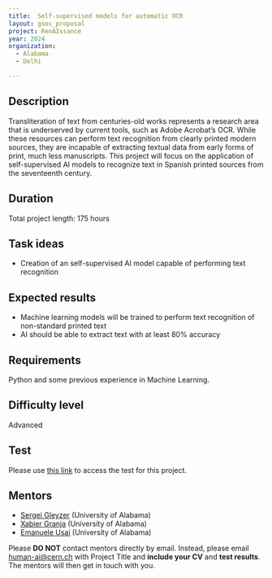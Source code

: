 ```yaml
---
title:  Self-supervised models for automatic OCR
layout: gsoc_proposal
project: RenAIssance
year: 2024
organization:
  - Alabama
  - Delhi

---
```


## Description

Transliteration of text from centuries-old works represents a research area that is underserved by current tools, such as Adobe Acrobat’s OCR. While these resources can perform text recognition from clearly printed modern sources, they are incapable of extracting textual data from early forms of print, much less manuscripts. This project will focus on the application of self-supervised AI models to recognize text in Spanish printed sources from the seventeenth century.

## Duration

Total project length: 175 hours

## Task ideas
 * Creation of an self-supervised AI model capable of performing text recognition

## Expected results
 * Machine learning models will be trained to perform text recognition of non-standard printed text
 * AI should be able to extract text with at least 80% accuracy



## Requirements
Python and some previous experience in Machine Learning.

## Difficulty level
Advanced

## Test
Please use [this link](https://bama365-my.sharepoint.com/:w:/g/personal/xgranja_ua_edu/Ee6S21QpgmxFj4szyRXqMAsBnMIs1TqsiPC4vP6-kRxrRw?e=zkxpoU) to access the test for this project.

## Mentors
  * [Sergei Gleyzer](mailto:human-ai@cern.ch) (University of Alabama)
  * [Xabier Granja](mailto:human-ai@cern.ch) (University of Alabama)
  * [Emanuele Usai](mailto:human-ai@cern.ch) (University of Alabama)



Please **DO NOT** contact mentors directly by email. Instead, please email [human-ai@cern.ch](mailto:human-ai@cern.ch) with Project Title and **include your CV** and **test results**. The mentors will then get in touch with you.



<!-- ## Links
  * [Paper 1](https://arxiv.org/abs/1807.11916)
  * [Paper 2](https://arxiv.org/abs/1902.08276) -->
